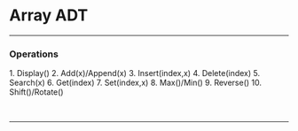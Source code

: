 <h1>Array ADT</h1>
<hr>
<h3>Operations</h3>
1. Display()
2. Add(x)/Append(x)
3. Insert(index,x)
4. Delete(index)
5. Search(x)
6. Get(index)
7. Set(index,x)
8. Max()/Min()
9. Reverse()
10. Shift()/Rotate()

<br><hr><br>

